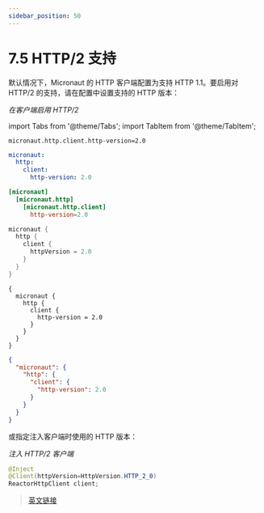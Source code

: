 ```yaml
---
sidebar_position: 50
---
```


# 7.5 HTTP/2 支持

默认情况下，Micronaut 的 HTTP 客户端配置为支持 HTTP 1.1。要启用对 HTTP/2 的支持，请在配置中设置支持的 HTTP 版本：

*在客户端启用 HTTP/2*

import Tabs from '@theme/Tabs';
import TabItem from '@theme/TabItem';

<Tabs>
  <TabItem value="Properties" label="Properties">

```properties
micronaut.http.client.http-version=2.0
```

  </TabItem>
  <TabItem value="Yaml" label="Yaml">

```yaml
micronaut:
  http:
    client:
      http-version: 2.0
```

  </TabItem>
    <TabItem value="Toml" label="Toml">

```toml
[micronaut]
  [micronaut.http]
    [micronaut.http.client]
      http-version=2.0
```

  </TabItem>
    <TabItem value="Groovy" label="Groovy">

```groovy
micronaut {
  http {
    client {
      httpVersion = 2.0
    }
  }
}
```

  </TabItem>
    <TabItem value="Hoon" label="Hoon">

```hocon
{
  micronaut {
    http {
      client {
        http-version = 2.0
      }
    }
  }
}
```

  </TabItem>
    <TabItem value="JSON" label="JSON">

```json
{
  "micronaut": {
    "http": {
      "client": {
        "http-version": 2.0
      }
    }
  }
}
```

  </TabItem>
</Tabs>

或指定注入客户端时使用的 HTTP 版本：

*注入 HTTP/2 客户端*

```java
@Inject
@Client(httpVersion=HttpVersion.HTTP_2_0)
ReactorHttpClient client;
```

> [英文链接](https://micronaut-projects.github.io/micronaut-docs-mn3/3.9.4/guide/index.html#clientHttp2)
